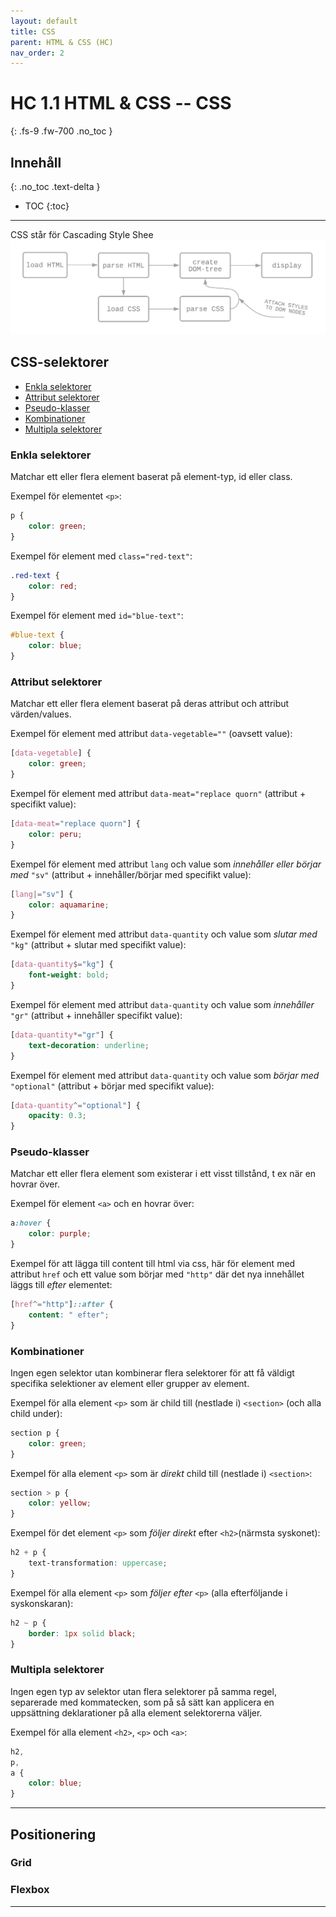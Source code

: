 ```yaml
---
layout: default
title: CSS
parent: HTML & CSS (HC)
nav_order: 2
---
```


# HC 1.1 HTML & CSS -- CSS
{: .fs-9 .fw-700 .no_toc }

## Innehåll
{: .no_toc .text-delta }

- TOC
{:toc}

---

CSS står för Cascading Style Shee
![html-syntax](../assets/css.png)

## CSS-selektorer

- [Enkla selektorer](#enkla-selektorer)
- [Attribut selektorer](#attribut-selektorer)
- [Pseudo-klasser](#pseudo-klasser)
- [Kombinationer](#kombinationer)
- [Multipla selektorer](#multipla-selektorer)

### Enkla selektorer

Matchar ett eller flera element baserat på element-typ, id eller class.

Exempel för elementet `<p>`: 
```css
p {
    color: green;
}
```
Exempel för element med `class="red-text"`:
```css
.red-text {
    color: red;
}
```
Exempel för element med `id="blue-text"`:
```css
#blue-text {
    color: blue;
}
```

### Attribut selektorer

Matchar ett eller flera element baserat på deras attribut och attribut värden/values.

Exempel för element med attribut `data-vegetable=""` (oavsett value):
```css
[data-vegetable] {
    color: green;
}
```
Exempel för element med attribut `data-meat="replace quorn"` (attribut + specifikt value):
```css
[data-meat="replace quorn"] {
    color: peru;
}
```
Exempel för element med attribut `lang` och value som *innehåller eller börjar med* `"sv"` (attribut + innehåller/börjar med specifikt value):
```css
[lang|="sv"] {
    color: aquamarine;
}
```
Exempel för element med attribut `data-quantity` och value som *slutar med* `"kg"` (attribut + slutar med specifikt value):
```css
[data-quantity$="kg"] {
    font-weight: bold;
}
```
Exempel för element med attribut `data-quantity` och value som *innehåller* `"gr"` (attribut + innehåller specifikt value):
```css
[data-quantity*="gr"] {
    text-decoration: underline;
}
```
Exempel för element med attribut `data-quantity` och value som *börjar med* `"optional"` (attribut + börjar med specifikt value):
```css
[data-quantity^="optional"] {
    opacity: 0.3;
}
```

### Pseudo-klasser

Matchar ett eller flera element som existerar i ett visst tillstånd, t ex när en hovrar över.

Exempel för element `<a>` och en hovrar över:
```css
a:hover {
    color: purple;
}
```
Exempel för att lägga till content till html via css, här för element med attribut `href` och ett value som börjar med `"http"` där det nya innehållet läggs till *efter* elementet:
```css
[href^="http"]::after {
    content: " efter";
}
```

### Kombinationer

Ingen egen selektor utan kombinerar flera selektorer för att få väldigt specifika selektioner av element eller grupper av element.

Exempel för alla element `<p>` som är child till (nestlade i) `<section>` (och alla child under):
```css
section p {
    color: green;
}
```
Exempel för alla element `<p>` som är *direkt* child till (nestlade i) `<section>`:
```css
section > p {
    color: yellow;
}
```
Exempel för det element `<p>` som *följer direkt* efter `<h2>`(närmsta syskonet):
```css
h2 + p {
    text-transformation: uppercase;
}
```
Exempel för alla element `<p>` som *följer efter* `<p>` (alla efterföljande i syskonskaran):
```css
h2 ~ p {
    border: 1px solid black;
}
```

### Multipla selektorer

Ingen egen typ av selektor utan flera selektorer på samma regel, separerade med kommatecken, som på så sätt kan applicera en uppsättning deklarationer på alla element selektorerna väljer.

Exempel för alla element `<h2>`, `<p>` och `<a>`:
```css
h2,
p,
a {
    color: blue;
}
```

---

## Positionering

### Grid

### Flexbox

---


